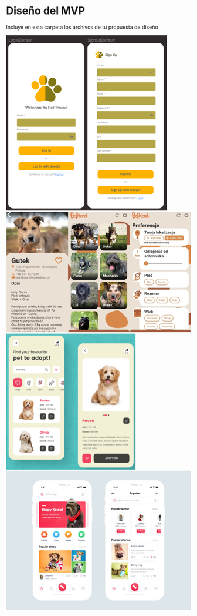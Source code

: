 # Diseño del MVP

Incluye en esta carpeta los archivos de tu propuesta de diseño

![Init](img/LogInSignUp.PNG)
![Details](img/Details.PNG)
![MainScreenDetails](img/MainScreenWithDetails.PNG)
![MainsCreen](img/MainScreen.jpg)